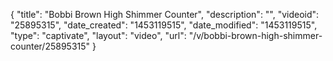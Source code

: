 {
    "title": "Bobbi Brown High Shimmer Counter",
    "description": "",
    "videoid": "25895315",
    "date_created": "1453119515",
    "date_modified": "1453119515",
    "type": "captivate",
    "layout": "video",
    "url": "\/v\/bobbi-brown-high-shimmer-counter\/25895315"
}